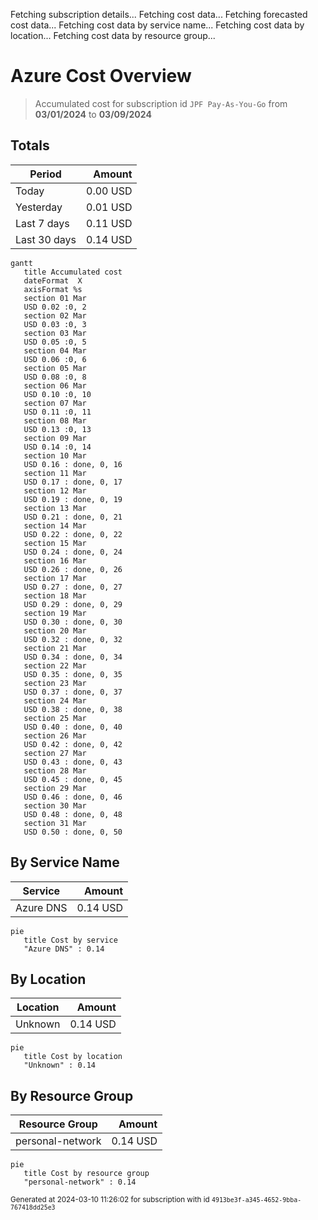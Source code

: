Fetching subscription details...
Fetching cost data...
Fetching forecasted cost data...
Fetching cost data by service name...
Fetching cost data by location...
Fetching cost data by resource group...
# Azure Cost Overview

> Accumulated cost for subscription id `JPF Pay-As-You-Go` from **03/01/2024** to **03/09/2024**

## Totals

|Period|Amount|
|---|---:|
|Today|0.00 USD|
|Yesterday|0.01 USD|
|Last 7 days|0.11 USD|
|Last 30 days|0.14 USD|

```mermaid
gantt
   title Accumulated cost
   dateFormat  X
   axisFormat %s
   section 01 Mar
   USD 0.02 :0, 2
   section 02 Mar
   USD 0.03 :0, 3
   section 03 Mar
   USD 0.05 :0, 5
   section 04 Mar
   USD 0.06 :0, 6
   section 05 Mar
   USD 0.08 :0, 8
   section 06 Mar
   USD 0.10 :0, 10
   section 07 Mar
   USD 0.11 :0, 11
   section 08 Mar
   USD 0.13 :0, 13
   section 09 Mar
   USD 0.14 :0, 14
   section 10 Mar
   USD 0.16 : done, 0, 16
   section 11 Mar
   USD 0.17 : done, 0, 17
   section 12 Mar
   USD 0.19 : done, 0, 19
   section 13 Mar
   USD 0.21 : done, 0, 21
   section 14 Mar
   USD 0.22 : done, 0, 22
   section 15 Mar
   USD 0.24 : done, 0, 24
   section 16 Mar
   USD 0.26 : done, 0, 26
   section 17 Mar
   USD 0.27 : done, 0, 27
   section 18 Mar
   USD 0.29 : done, 0, 29
   section 19 Mar
   USD 0.30 : done, 0, 30
   section 20 Mar
   USD 0.32 : done, 0, 32
   section 21 Mar
   USD 0.34 : done, 0, 34
   section 22 Mar
   USD 0.35 : done, 0, 35
   section 23 Mar
   USD 0.37 : done, 0, 37
   section 24 Mar
   USD 0.38 : done, 0, 38
   section 25 Mar
   USD 0.40 : done, 0, 40
   section 26 Mar
   USD 0.42 : done, 0, 42
   section 27 Mar
   USD 0.43 : done, 0, 43
   section 28 Mar
   USD 0.45 : done, 0, 45
   section 29 Mar
   USD 0.46 : done, 0, 46
   section 30 Mar
   USD 0.48 : done, 0, 48
   section 31 Mar
   USD 0.50 : done, 0, 50
```

## By Service Name

|Service|Amount|
|---|---:|
|Azure DNS|0.14 USD|

```mermaid
pie
   title Cost by service
   "Azure DNS" : 0.14
```

## By Location

|Location|Amount|
|---|---:|
|Unknown|0.14 USD|

```mermaid
pie
   title Cost by location
   "Unknown" : 0.14
```

## By Resource Group

|Resource Group|Amount|
|---|---:|
|personal-network|0.14 USD|

```mermaid
pie
   title Cost by resource group
   "personal-network" : 0.14
```

<sup>Generated at 2024-03-10 11:26:02 for subscription with id `4913be3f-a345-4652-9bba-767418dd25e3`</sup>
